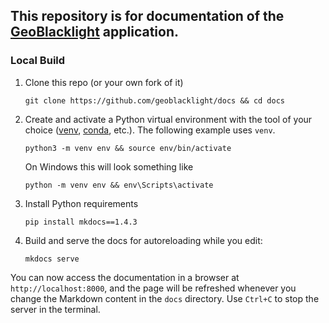 ## This repository is for documentation of the [GeoBlacklight](https://geoblacklight.org) application.

### Local Build

1. Clone this repo (or your own fork of it)

    ```
    git clone https://github.com/geoblacklight/docs && cd docs
    ```

2. Create and activate a Python virtual environment with the tool of your choice ([venv](https://docs.python.org/3/library/venv.html), [conda](https://docs.conda.io/projects/conda), etc.). The following example uses `venv`.

    ```
    python3 -m venv env && source env/bin/activate
    ```

    On Windows this will look something like

    ```
    python -m venv env && env\Scripts\activate
    ```

3. Install Python requirements

    ```
    pip install mkdocs==1.4.3
    ```

4. Build and serve the docs for autoreloading while you edit:

    ```
    mkdocs serve
    ```

You can now access the documentation in a browser at `http://localhost:8000`, and the page will be refreshed whenever you change the Markdown content in the `docs` directory. Use `Ctrl+C` to stop the server in the terminal.

